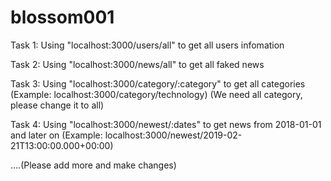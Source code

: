 # blossom001

Task 1: Using "localhost:3000/users/all" to get all users infomation

Task 2: Using "localhost:3000/news/all" to get all faked news

Task 3: Using "localhost:3000/category/:category" to get all categories
(Example: localhost:3000/category/technology)
(We need all category, please change it to all)

Task 4: Using "localhost:3000/newest/:dates" to get news from 2018-01-01 and later on
(Example: localhost:3000/newest/2019-02-21T13:00:00.000+00:00)

....(Please add more and make changes)
